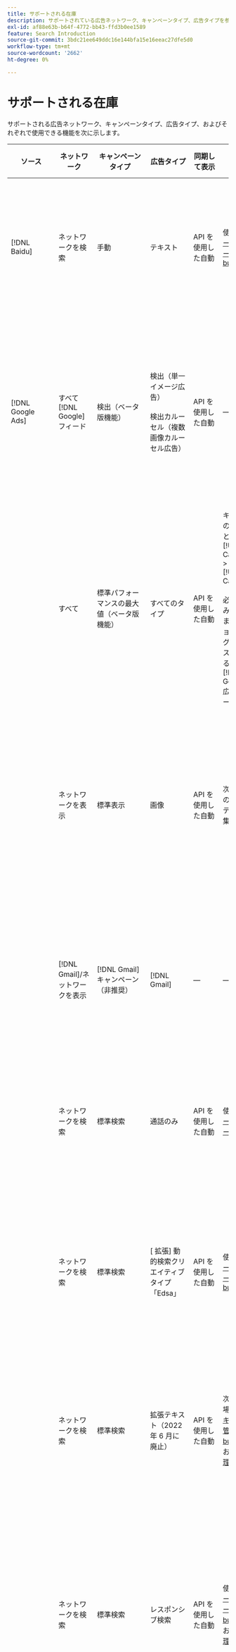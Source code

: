 ```yaml
---
title: サポートされる在庫
description: サポートされている広告ネットワーク、キャンペーンタイプ、広告タイプを参照します。
exl-id: af88e63b-b64f-4772-bb43-ffd3b0ee1589
feature: Search Introduction
source-git-commit: 3bdc21ee649ddc16e144bfa15e16eeac27dfe5d0
workflow-type: tm+mt
source-wordcount: '2662'
ht-degree: 0%

---
```


# サポートされる在庫

サポートされる広告ネットワーク、キャンペーンタイプ、広告タイプ、およびそれぞれで使用できる機能を次に示します。

| ソース | ネットワーク | キャンペーンタイプ | 広告タイプ | 同期して表示 | 作成/編集 | 追跡[^1] | 最適化 | レポート[^2] | Adobe Analyticsサポート[^3] |
|----|----|----|----|----|----|----|----|----|----|
| [!DNL Baidu] | ネットワークを検索 | 手動 | テキスト | API を使用した自動 | 使用 [キャンペーン管理ビュー](/help/search-social-commerce/campaign-management/campaigns/campaign-management-options.md) および [bulksheets](/help/search-social-commerce/campaign-management/bulksheets/bulksheet-about.md) | はい | 手動 CPC 入札戦略のみを使用するキャンペーン | 広告レベルのデータ | 検索、ソーシャル、コマースに対する Analytics データ<br><br>検索、ソーシャル、コマースから Analytics への広告レベルのデータ |
| [!DNL Google Ads] | すべて [!DNL Google] フィード | 検出（ベータ版機能） | 検出（単一イメージ広告）<br><br>検出カルーセル（複数画像カルーセル広告） | API を使用した自動 | — | はい | ハイブリッドポートフォリオの場合のみ<br><br>入札と入札戦略のターゲットは、最適化タイプに適したキャンペーン予算と共に、キャンペーンレベルで設定されます。 | 広告レベルのデータ | 検索、ソーシャル、コマースに対する広告レベルのデータ [アップグレードされた AMO ID トラッキングコードの使用](/help/integrations/analytics/ids.md#amo-id-formats)[^4]<br><br>検索、ソーシャル、コマースから Analytics への広告レベルのデータ |
| | すべて | 標準パフォーマンスの最大値（ベータ版機能） | すべてのタイプ | API を使用した自動 | キャンペーンの作成/編集と、 [!UICONTROL Campaigns] > [!UICONTROL Campaigns]<br><br>必要な設定のみを使用できます。 オプションの設定とグループのリストを表示する場合は、[!DNL [!DNL Google Ads] 広告エディター。 | はい | ハイブリッドポートフォリオの場合のみ<br><br>入札戦略のターゲットは、キャンペーン予算と共にキャンペーンレベルで設定されます。 | キャンペーンレベルのデータ<br><br>グループを一覧表示するためのデータは使用できず、広告ネットワークは広告レベルのデータを提供しません。 | 検索、ソーシャル、コマースに対する Analytics データ<br><br>検索、ソーシャル、コマースから Analytics に至る、キャンペーンレベルのデータ。 アップグレードが必要 [AMO ID トラッキングコード](/help/integrations/analytics/ids.md#amo-id-formats). |
| | ネットワークを表示 | 標準表示 | 画像 | API を使用した自動 | 次を使用してのみ URL とステータスを編集 [bulksheets](/help/search-social-commerce/campaign-management/bulksheets/bulksheet-about.md) | はい、広告ネットワーク内のトラッキングテンプレートにクリックトラッキングタグを手動で追加する場合に使用します | — | 広告レベルのデータ、ビュースルーデータなし | 検索、ソーシャル、コマースに対する Analytics データ<br><br>検索、ソーシャル、コマースから Analytics に広告レベルのデータを取得するが、ビュースルーデータは取得されない |
| | [!DNL Gmail]/ネットワークを表示 | [!DNL Gmail] キャンペーン（非推奨） | [!DNL Gmail] | — | — | — | — | 従来のキャンペーンレベルのデータのみ | 検索、ソーシャル、コマースに対する従来の Analytics データ<br><br>検索、ソーシャル、コマースから Analytics に至る従来のキャンペーンレベルのデータ |
| | ネットワークを検索 | 標準検索 | 通話のみ | API を使用した自動 | 使用 [キャンペーン管理ビュー](/help/search-social-commerce/campaign-management/campaigns/campaign-management-options.md) | はい。アカウントレベルのランディングページサフィックスとトラッキングテンプレートを使用するか、[!DNL [!DNL Google Ads] Ads] Manager | — | 広告ネットワークからの広告グループレベルのインプレッション数およびクリック数のみ。売上高はありません | — |
| | ネットワークを検索 | 標準検索 | \[ 拡張\] 動的検索クリエイティブタイプ「Edsa」 | API を使用した自動 | 使用 [キャンペーン管理ビュー](/help/search-social-commerce/campaign-management/campaigns/campaign-management-options.md) および [bulksheets](/help/search-social-commerce/campaign-management/bulksheets/bulksheet-about.md) | はい | はい<br><br>キャンペーンが Web サイトドメインを指定したときの広告グループ。指定しなかった場合は、動的検索ターゲットの場合。 | キャンペーンおよび広告のグループレベルのデータ<br><br>広告ネットワークは広告レベルのデータを提供しません。 | 検索、ソーシャル、コマースに対する Analytics データ<br><br>検索、ソーシャル、コマースから Analytics に至る、Campaign レベルおよび広告グループレベルのデータ |
| | ネットワークを検索 | 標準検索 | 拡張テキスト（2022 年 6 月に廃止） | API を使用した自動 | 次を使用した場合のみ削除 [キャンペーン管理ビュー](/help/search-social-commerce/campaign-management/campaigns/campaign-management-options.md), [bulksheets](/help/search-social-commerce/campaign-management/bulksheets/bulksheet-about.md)、および [在庫管理フィード](/help/search-social-commerce/campaign-management/inventory-feeds/inventory-feeds-about.md) | はい | — | 広告レベルのデータ | 検索、ソーシャル、コマースに対する Analytics データ<br><br>検索、ソーシャル、コマースから Analytics への広告レベルのデータ |
| | ネットワークを検索 | 標準検索 | レスポンシブ検索 | API を使用した自動 | 使用 [キャンペーン管理ビュー](/help/search-social-commerce/campaign-management/campaigns/campaign-management-options.md), [bulksheets](/help/search-social-commerce/campaign-management/bulksheets/bulksheet-about.md)、および [在庫管理フィード](/help/search-social-commerce/campaign-management/inventory-feeds/inventory-feeds-about.md) | はい | はい | 使用可能なすべての広告要素の広告レベルのデータ<br><br><b>注意：</b> [!DNL [!DNL Google Ads] [Ads] は、広告として表示されたテキストの組み合わせに関するデータをネイティブエディター以外では提供しません。 各テキストの組み合わせのレポートについて詳しくは、 [[!DNL [!DNL Google Ads] 広告 ] ドキュメント](https://support.google.com/google-ads/answer/7684791). | 検索、ソーシャル、コマースに対する Analytics データ<br><br>検索、ソーシャル、コマースから Analytics への広告レベルのデータ |
| | ネットワークを検索 | 標準検索（非推奨） | テキスト | API を使用した自動 | ステータスの変更は、 [bulksheets](/help/search-social-commerce/campaign-management/bulksheets/bulksheet-about.md) | はい | はい | 広告レベルのデータ | 検索、ソーシャル、コマースに対する Analytics データ<br><br>検索、ソーシャル、コマースから Analytics への広告レベルのデータ |
| | ネットワークを検索 | 標準検索 | <i>広告拡張：</i><br><br>サイトリンク（アカウント、キャンペーン、広告のグループレベル） | API を使用した自動 | 使用 [キャンペーン管理ビュー](/help/search-social-commerce/campaign-management/campaigns/campaign-management-options.md) および [bulksheets](/help/search-social-commerce/campaign-management/bulksheets/bulksheet-about.md) | —<br><br>サイトリンクには「トラッキングテンプレート」フィールドがありますが、検索、ソーシャル、コマースでは、クリック数と結果のコンバージョンを、個々のサイトリンクではなく、関連するキーワードにマッピングします。 | — Search、Social、および Commerce では、サイトリンクに対する最適化はおこなわれません。 代わりに、サイトリンクが含まれる広告に関連付けられたキーワードに最適化されます。 | —<br><br>関連するキーワードのデータを使用できます。 In [!DNL Google Ads]を使用すると、サイトリンクレベルのパフォーマンスデータを [!DNL Campaigns] タブ/ [!DNL Ad Extensions] タブをクリックします。<br><br>サイトリンクのクリックによって生じた個々のコンバージョンを確認するには、 [トランザクションレポート](/help/search-social-commerce/reports/management/basic-advanced/transaction-report.md). The [!UICONTROL Link Type] サイトリンクの列の値は <code>sl:&lt;sitelink text=&quot;&quot;></code>sl:See Current Offers など。 | 検索、ソーシャル、コマースから Analytics へのみ、関連するキーワードのデータ |
| | ネットワークを検索 | 標準検索 | <i>その他の広告の拡張：</i><br><br>引き出し線の拡張<br><br>場所の拡張<br><br>電話内線 | API を使用した自動 | 次を使用して引き出し線と電話の拡張を管理 [キャンペーン管理ビュー](/help/search-social-commerce/campaign-management/campaigns/campaign-management-options.md).<br><br>場所の拡張は使用できません。既存の場所の拡張の関連付けは同期されていますが、削除できるのは削除のみです。 | —<br><br>サイトリンクには「トラッキングテンプレート」フィールドがありますが、検索、ソーシャル、コマースでは、クリック数と結果のコンバージョンを、個々のサイトリンクではなく、関連するキーワードにマッピングします。<br><br>他のタイプの広告拡張機能には、追跡する URL がなく、Search、Social、&amp;Commerce でコンバージョンデータをマッピングできません。 | — | —<br><br>[!DNL Google Ads] は、広告拡張機能のクリックを、拡張機能が含まれる広告に関連付けられたキーワードにマッピングします。<br><br>検索、ソーシャル、コマースで、拡張機能レベルのコストやクリックデータは使用できません。 In [!DNL Google Ads]を使用すると、 [!DNL Campaigns] タブ/ [!DNL Ad Extensions] タブをクリックします。<br><br>サイトリンクのクリックによって生じた個々のコンバージョンを確認するには、 [トランザクションレポート](/help/search-social-commerce/reports/management/basic-advanced/transaction-report.md). The [!UICONTROL Link Type] サイトリンクの列は次のとおりです。 <code>sl:&lt;sitelink text=&quot;&quot;></code>sl:See Current Offers など。 | 検索、ソーシャル、コマースから Analytics へのみ、関連するキーワードのデータ |
| | 買い物ネットワーク | 標準のショッピング | 製品の買い物（クリエイティブタイプ「製品」） | API を使用した自動 | 広告コピーは、広告グループ内の製品グループに対して自動的に生成されます。 次を使用してのみ広告ステータスを編集 [bulksheets](/help/search-social-commerce/campaign-management/bulksheets/bulksheet-about.md) および [在庫管理フィード](/help/search-social-commerce/campaign-management/inventory-feeds/inventory-feeds-about.md)<br><br>を使用して、親キャンペーン、広告グループおよび製品グループを作成し、それらのステータスのみを編集できます。 [キャンペーン管理ビュー](/help/search-social-commerce/campaign-management/campaigns/campaign-management-options.md), [bulksheets](/help/search-social-commerce/campaign-management/bulksheets/bulksheet-about.md) および [在庫管理フィード](/help/search-social-commerce/campaign-management/inventory-feeds/inventory-feeds-about.md). | はい、広告ネットワーク内のトラッキングテンプレートにクリックトラッキングタグを手動で追加する場合に使用します | はい | キャンペーン、広告グループ、製品グループレベルのデータ [!DNL Google Ads] では、買い物キャンペーンの広告レベルのパフォーマンスデータを提供しません。 | 検索、ソーシャル、コマースに対する Analytics データ<br><br>検索、ソーシャル、コマースから Analytics に至る、Campaign、広告グループ、および製品グループレベルのデータ |
| | [!DNL YouTube] | ビデオ | ビデオ | が必要 [オプトイン](/help/search-social-commerce/tools/sync-inventory.md); API 経由<br><br>基本的な広告の詳細のみ（サムネールなし） | — | はい、広告ネットワーク内のトラッキングテンプレートにクリックトラッキングタグを手動で追加する場合に使用します | を使用したキャンペーン [!UICONTROL Maximize Conversions] ハイブリッドポートフォリオのみの入札戦略<br><br>ハイブリッドポートフォリオには、次のみを含める必要があります [!DNL YouTube] キャンペーン。 | キャンペーンおよび広告のグループレベルのデータ<br><br>広告ネットワークは広告レベルのデータを提供しません。 | 検索、ソーシャル、コマースに対する Analytics データ<br><br>検索、ソーシャル、コマースから Analytics に至る、Campaign レベルおよび広告グループレベルのデータ |
| [!DNL Microsoft Advertising] | すべて | 標準パフォーマンスの最大値（検索、ソーシャル、コマースのベータ版機能） | すべてのタイプ | API を使用した自動 | 次の場所でアセットグループを使用せずにキャンペーンを作成/編集 [!UICONTROL Campaigns] > [!UICONTROL Campaigns].<br><br>必要な設定のみを使用できます。 オプションの設定とグループのリストを表示する場合は、[!DNL [!DNL Microsoft Advertising] 広告エディター。 | はい | ハイブリッドポートフォリオの場合のみ<br><br>入札戦略のターゲットは、キャンペーン予算と共にキャンペーンレベルで設定されます。 | キャンペーンレベルのデータ<br><br>グループを一覧表示するためのデータは使用できず、広告ネットワークは広告レベルのデータを提供しません。 | — |
|  | Audience network | オーディエンスキャンペーンのタイプ：<br><br>&quot;[!UICONTROL Audience (image)]&quot;および&quot;[!UICONTROL Audience] （フィード）&quot;) | レスポンシブ<br><br>オーディエンスネットワーク専用のイメージベースの広告と製品フィードベースの広告が含まれます | API を使用した自動 | 使用 [キャンペーン管理ビュー](/help/search-social-commerce/campaign-management/campaigns/campaign-management-options.md) および [bulksheets](/help/search-social-commerce/campaign-management/bulksheets/bulksheet-about.md) | はい | はい。拡張 CPC(eCPC) キャンペーン<br><br>CPM キャンペーンには使用できません | 広告レベルのデータ | 検索、ソーシャル、コマースに対する Analytics データ<br><br>検索、ソーシャル、コマースから Analytics への広告レベルのデータ |
|  | Audience network | [!UICONTROL Audience Video] | レスポンシブ | API を使用した自動 | 親キャンペーンおよび広告グループは、 [キャンペーン管理ビュー](/help/search-social-commerce/campaign-management/campaigns/campaign-management-options.md). | はい | はい。拡張 CPC(eCPC) キャンペーン<br><br>CPM キャンペーンには使用できません | 広告レベルのデータ | 検索、ソーシャル、コマースに対する Analytics データ<br><br>検索、ソーシャル、コマースから Analytics への広告レベルのデータ |
|  | Audience network | [!UICONTROL Audience CTV Video] | レスポンシブ | API を使用した自動 | 親キャンペーンおよび広告グループは、 [キャンペーン管理ビュー](/help/search-social-commerce/campaign-management/campaigns/campaign-management-options.md). | はい | はい。拡張 CPC(eCPC) キャンペーン<br><br>CPM キャンペーンには使用できません | 広告レベルのデータ | 検索、ソーシャル、コマースに対する Analytics データ<br><br>検索、ソーシャル、コマースから Analytics への広告レベルのデータ |
| | Audience network | 検索 | 「」を含む拡張テキスト広告[!DNL Prefer Audience Ad Format]&quot;件を選択済み | API を使用した自動 | 使用 [キャンペーン管理ビュー](/help/search-social-commerce/campaign-management/campaigns/campaign-management-options.md)<br><br>画像広告の拡張機能がサポートされていません | はい | はい | 広告レベルのデータ | 検索、ソーシャル、コマースに対する Analytics データ<br><br>検索、ソーシャル、コマースから Analytics への広告レベルのデータ |
| | オーディエンスと検索ネットワーク | ブランドショッピング（検索、ソーシャル、コマースのベータ版機能） | 製品 | API を使用した自動 | 親キャンペーン、広告グループおよび製品グループは、 [キャンペーン管理ビュー](/help/search-social-commerce/campaign-management/campaigns/campaign-management-options.md). | はい | はい | 製品グループレベルのデータ | 検索、ソーシャル、コマースに対する Analytics データ<br><br>検索、ソーシャル、コマースから Analytics への製品グループレベルのデータ |
| | [!DNL Microsoft Store] | 広告を保存（検索、ソーシャル、コマースのベータ版機能） | 製品 | API 経由で自動 | 親キャンペーン、広告グループおよび製品グループは、 [キャンペーン管理ビュー](/help/search-social-commerce/campaign-management/campaigns/campaign-management-options.md). | はい | はい（の場合） [!UICONTROL Manual CPC] キャンペーン。 <br><br>次の項目には使用できません： [!UICONTROL Manual CPA] キャンペーン。 | 製品グループレベルのデータ | 検索、ソーシャル、コマースに対する Analytics データ<br><br>検索、ソーシャル、コマースから Analytics への製品グループレベルのデータ |
| | ネットワークを検索 | 検索 | \[ 拡張\] 動的検索 | API を使用した自動 | 使用 [キャンペーン管理ビュー](/help/search-social-commerce/campaign-management/campaigns/campaign-management-options.md) および [bulksheets](/help/search-social-commerce/campaign-management/bulksheets/bulksheet-about.md) | はい | はい | 広告レベルのデータ | 検索、ソーシャル、コマースに対する Analytics データ<br><br>検索、ソーシャル、コマースから Analytics への広告レベルのデータ |
| | ネットワークを検索 | 検索 | 拡張テキスト（2023 年 2 月に廃止） | API を使用した自動 | 次を使用してのみ、既存の広告のステータスを編集 [キャンペーン管理ビュー](/help/search-social-commerce/campaign-management/campaigns/campaign-management-options.md), [bulksheets](/help/search-social-commerce/campaign-management/bulksheets/bulksheet-about.md)、および [在庫管理フィード](/help/search-social-commerce/campaign-management/inventory-feeds/inventory-feeds-about.md) | はい | はい | 広告レベルのデータ | 検索、ソーシャル、コマースに対する Analytics データ<br><br>検索、ソーシャル、コマースから Analytics への広告レベルのデータ |
| | ネットワークを検索 | 検索 | マルチメディア | API を使用した自動 | 使用 [キャンペーン管理ビュー](/help/search-social-commerce/campaign-management/campaigns/campaign-management-options.md). でのみ、ステータスと URL のサポートも編集できます。 [bulksheets](/help/search-social-commerce/campaign-management/bulksheets/bulksheet-about.md) | はい | はい | 広告レベルのデータ | 検索、ソーシャル、コマースに対する Analytics データ<br><br>検索、ソーシャル、コマースから Analytics への広告レベルのデータ |
| | ネットワークを検索 | 検索 | レスポンシブ検索 | API を使用した自動 | 使用 [キャンペーン管理ビュー](/help/search-social-commerce/campaign-management/campaigns/campaign-management-options.md), [bulksheets](/help/search-social-commerce/campaign-management/bulksheets/bulksheet-about.md)、および [在庫管理フィード](/help/search-social-commerce/campaign-management/inventory-feeds/inventory-feeds-about.md) | はい | はい | 広告レベルのデータ | 検索、ソーシャル、コマースに対する Analytics データ<br><br>検索、ソーシャル、コマースから Analytics への広告レベルのデータ |
| | ネットワークを検索 | 検索 | 標準テキスト（2017 年で廃止） | API を使用した自動 | 次を使用してのみ編集： [キャンペーン管理ビュー](/help/search-social-commerce/campaign-management/campaigns/campaign-management-options.md) および [bulksheets](/help/search-social-commerce/campaign-management/bulksheets/bulksheet-about.md) | はい | はい | 広告レベルのデータ | 検索、ソーシャル、コマースに対する Analytics データ<br><br>検索、ソーシャル、コマースから Analytics への広告レベルのデータ |
| | ネットワークを検索 | 標準検索 | <i>広告拡張：</i><br><br>サイトリンク（キャンペーンレベル） | API を使用した自動 | 使用 [キャンペーン管理ビュー](/help/search-social-commerce/campaign-management/campaigns/campaign-management-options.md) および [bulksheets](/help/search-social-commerce/campaign-management/bulksheets/bulksheet-about.md) | —<br><br>キャンペーンレベルのサイトリンクには、[!UICONTROL Tracking Template]「 」フィールドには表示されませんが、Search、Social および&amp; Commerce は、クリック数とその結果のコンバージョンを、個々のサイトリンクではなく、関連するキーワードにマッピングします。 | —<br><br>検索、ソーシャル、コマースでは、サイトリンクに対して最適化はおこなわれません。 代わりに、サイトリンクが含まれる広告に関連付けられたキーワードに最適化されます。 | —<br><br>関連するキーワードのデータを使用できます。 サイトリンクレベルのパフォーマンスデータの場合は、 [!DNL Microsoft Advertising] 広告エディター。<br><br>サイトリンクのクリックによって生じた個々のコンバージョンを確認するには、 [トランザクションレポート](/help/search-social-commerce/reports/management/basic-advanced/transaction-report.md)レポート。 The [!UICONTROL Link Type] サイトリンクの列は次のとおりです。 <code>sl:&lt;sitelink text=&quot;&quot;></code>sl:See Current Offers など。 | 検索、ソーシャル、コマースから Analytics へのみ、関連するキーワードのデータ |
| | 買い物ネットワーク | 標準のショッピング | 製品 | API を使用した自動 | 次のみを使用したプロモーションライン： [キャンペーン管理ビュー](/help/search-social-commerce/campaign-management/campaigns/campaign-management-options.md) および [bulksheets](/help/search-social-commerce/campaign-management/bulksheets/bulksheet-about.md)；広告が自動的に生成されます。 親キャンペーン、広告グループおよび製品グループは、 [キャンペーン管理ビュー](/help/search-social-commerce/campaign-management/campaigns/campaign-management-options.md), [bulksheets](/help/search-social-commerce/campaign-management/bulksheets/bulksheet-about.md)、および [在庫管理フィード](/help/search-social-commerce/campaign-management/inventory-feeds/inventory-feeds-about.md). | はい、広告ネットワーク内のトラッキングテンプレートにクリックトラッキングタグを手動で追加する場合に使用します | はい | 広告レベルのデータ<br><br>買い物広告でのクリックによる個々のコンバージョンを確認するには、 [トランザクションレポート](/help/search-social-commerce/reports/management/basic-advanced/transaction-report.md); [!UICONTROL Link Type] 製品リストの列は次のとおりです。 `pla:&lt;product ID&gt;`(pla:8525822など )。 | 検索、ソーシャル、コマースに対する Analytics データ<br><br>検索、ソーシャル、コマースから Analytics への広告レベルのデータ |
| | 買い物：スマートショッピング | スマートショッピング（検索、ソーシャル、コマースのベータ版機能） | 製品 | デフォルトでは API 経由で自動。ただし、 [オプトアウト](/help/search-social-commerce/tools/sync-inventory.md) | — | はい、広告ネットワーク内のトラッキングテンプレートにクリックトラッキングタグを手動で追加する場合に使用します | 次を使用してキャンペーンを検索： [!UICONTROL Maximize Conversion Value] および [!UICONTROL tROAS] ハイブリッドポートフォリオのみでの入札戦略<br><br>目標は次のみを含める必要があります [!DNL Adobe] 指標を使用する場合は、検索、ソーシャル、コマースの目標のアップロードを有効にする必要があります。 [!DNL Microsoft Advertising]. | 広告レベルのデータ<br><br>買い物広告でのクリックによる個々のコンバージョンを確認するには、 [トランザクションレポート](/help/search-social-commerce/reports/management/basic-advanced/transaction-report.md); [!UICONTROL Link Type] 製品リストの列は次のとおりです。 `pla:&lt;product ID&gt;`(pla:8525822など )。 | 検索、ソーシャル、コマースに対する Analytics データ<br><br>検索、ソーシャル、コマースから Analytics への広告レベルのデータ |
| [!DNL Naver] | ネットワークを検索 | Web サイト | テキスト | —<br><br>同期はありませんが、手動でアカウント構造をレプリケートし、レポートおよびコンバージョンアトリビューション用の日別のトラフィック指標をアップロードできます。<br><br>参照：[実装方法 [!DNL Naver] トラッキング専用アカウント](/help/search-social-commerce/campaign-management/naver-tracking-only-account-implement.md).&quot; | —<br><br>アカウント構造は、 [bulksheet テンプレート](/help/search-social-commerce/campaign-management/bulksheets/bulksheet-about.md). | はい、広告ネットワーク内のキーワード設定にクリック追跡タグを追加する場合に使用します | —<br><br>入札なし | 広告レベルのデータ | Analytics のデータを検索、ソーシャル、コマースに（逆は）適用しない |
| [!DNL Pinterest] （同期のサポートは 2022 年に終了しました） | ネットワークを検索 | 検索プレースメントのみとキーワードターゲティングを持つ広告グループを持つトラフィックキャンペーン | 昇格済みピン | —<br><br>2022 年 7 月 21 日までのレガシーアカウント情報は、読み取り専用として利用できます。 | — | — | — | pinterestからの従来の広告レベルのインプレッション数およびクリック数のみ（売上高はありません）。2022 年 7 月 21 日まで同期されました。 | Analytics のデータを検索、ソーシャル、コマースに（逆は）適用しない |
| [!DNL Yahoo! Display Network] | ネットワークを表示 | 表示 | バナー、レスポンシブ画像 | API 経由で自動、読み取り専用 | — | はい、広告ネットワーク内のトラッキングテンプレートにクリックトラッキングタグを手動で追加する場合に使用します | 次を使用するキャンペーン [!UICONTROL Manual CPC] 入札戦略のみ<br><br>広告グループ内のすべての広告に同じ入札が適用されます。 | 広告レベルのデータ | 検索、ソーシャル、コマースに対する Analytics データ<br><br>検索、ソーシャル、コマースから Analytics への広告レベルのデータ |
| | ネットワークを検索 | 検索 | テキスト（long および short） | API を使用した自動 | — | はい、広告ネットワーク内のトラッキングテンプレートにクリックトラッキングタグを手動で追加する場合に使用します | 手動 CPC 入札戦略のみを使用するキャンペーン<br><br>広告グループ内のすべての広告に同じ入札が適用されます。 | 広告レベルのデータ | 検索、ソーシャル、コマースに対する Analytics データ<br><br>検索、ソーシャル、コマースから Analytics への広告レベルのデータ |
| [!DNL Yahoo! Japan Ads] | ネットワークを検索 | スポンサー付き検索 | 拡張テキスト<br><br>（レガシー広告のみ。レスポンシブ検索の代わりに 2022 年 9 月に廃止） | API を使用した自動 | 次を使用してのみ削除 [キャンペーン管理ビュー](/help/search-social-commerce/campaign-management/campaigns/campaign-management-options.md), [bulksheets](/help/search-social-commerce/campaign-management/bulksheets/bulksheet-about.md)、および [在庫管理フィード](/help/search-social-commerce/campaign-management/inventory-feeds/inventory-feeds-about.md) | はい | 次を使用するキャンペーン [!UICONTROL Manual CPC] 入札戦略のみ | 広告レベルのデータ | 検索、ソーシャル、コマースに対する Analytics データ<br><br>検索、ソーシャル、コマースから Analytics への広告レベルのデータ |
| | ネットワークを検索 | スポンサー付き検索 | レスポンシブ検索 | API を使用した自動 | — | はい、広告ネットワーク内にクリック追跡タグを手動で追加する場合に使用します | 次を使用するキャンペーン [!UICONTROL Manual CPC] 入札戦略のみ | 広告レベルのデータ | 検索、ソーシャル、コマースに対する Analytics データ<br><br>検索、ソーシャル、コマースから Analytics への広告レベルのデータ |
| | ネットワークを検索 | スポンサー付き検索 | 標準テキスト広告（2017 年で廃止） | API を使用した自動 | 次を使用してのみ削除 [bulksheets](/help/search-social-commerce/campaign-management/bulksheets/bulksheet-about.md) | はい | 次を使用するキャンペーン [!UICONTROL Manual CPC] 入札戦略のみ | 広告レベルのデータ | 検索、ソーシャル、コマースに対する Analytics データ<br><br>検索、ソーシャル、コマースから Analytics への広告レベルのデータ |
| [!DNL Yahoo Native] （同期のサポートは 2022 年に終了しました） | ネイティブネットワーク | ネイティブ | テキスト | —<br><br>2022 年 3 月 10 日までのレガシーアカウント情報は、読み取り専用として利用できます。 | — | — | — | —<br><br>2022 年 3 月 10 日までに同期されたレガシー広告レベルのデータ。 | Analytics のデータを検索、ソーシャル、コマースに（逆は）適用しない |
| [!DNL Yandex] | ネットワークを検索 | 検索 | テキスト | API を使用した自動 | 使用 [キャンペーン管理ビュー](/help/search-social-commerce/campaign-management/campaigns/campaign-management-options.md), [bulksheets](/help/search-social-commerce/campaign-management/bulksheets/bulksheet-about.md)、および [在庫管理フィード](/help/search-social-commerce/campaign-management/inventory-feeds/inventory-feeds-about.md) | はい | CPC 入札戦略のみのキャンペーン | 広告レベルのデータ | 検索、ソーシャル、コマースに対する Analytics データ<br><br>検索、ソーシャル、コマースから Analytics への広告レベルのデータ |
| | ネットワークを表示 | 表示/コンテンツ | テキスト | API を使用した自動 | 使用 [キャンペーン管理ビュー](/help/search-social-commerce/campaign-management/campaigns/campaign-management-options.md), [bulksheets](/help/search-social-commerce/campaign-management/bulksheets/bulksheet-about.md)、および [在庫管理フィード](/help/search-social-commerce/campaign-management/inventory-feeds/inventory-feeds-about.md) | はい | CPC 入札戦略のみのキャンペーン | 広告レベルのデータ | 検索、ソーシャル、コマースに対する Analytics データ<br><br>検索、ソーシャル、コマースから Analytics への広告レベルのデータ |

[^1]：ほとんどの広告ネットワークおよびキャンペーンタイプで、[!UICONTROL EF Redirect]&quot;および&quot;[!UICONTROL Auto Upload]「アクティブなキャンペーンのトラッキング設定（キャンペーンレベルで設定するか、アカウント設定から継承）は、広告グループコンポーネントのトラッキング URL を自動的に作成し、広告ネットワークにアップロードします。 それ以外の場合は、トラッキング URL を生成し、アカウント、キャンペーンまたはキャンペーンコンポーネントの設定に追加する必要があります。 参照：[広告ネットワークおよびオブジェクト別にクリック追跡 URL を生成するタイミングと方法](/help/search-social-commerce/tracking/click-tracking-ways-to-generate.md).&quot;

[^2]：検索、ソーシャル、コマースから利用できる最適化ガイドの「キャンペーン入札戦略別の適格なポートフォリオタイプ」を参照してください。

[^3]:Adobe Analyticsとの統合が必要です。 参照：[Adobe Advertising向け Analytics の概要](https://experienceleague.adobe.com/docs/advertising/integrations/analytics/overview.html).&quot;

[^4]: [!DNL Analytics] アップグレードされた AMO ID トラッキングパラメーター ( `s_kwcid`) で始まります。 通常、古いバージョンの AMO ID を使用する場合、最適なエクスペリエンスを得るために、新しい AMO ID 形式にアップグレードすることをお勧めします。 ただし、異なる AMO ID を使用してクリック/コストデータと売上高データを追跡しても、両方のデータのセットが完全に分類され、同じキャンペーンとアカウントで集計されます。
